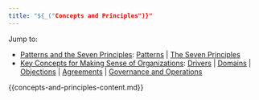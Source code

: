 ```yaml
---
title: "${_("Concepts and Principles")}"
---
```


Jump to:

- [Patterns and the Seven Principles](#patterns-and-the-seven-principles): [Patterns](#patterns) \| [The Seven Principles](#the-seven-principles)
- [Key Concepts for Making Sense of Organizations](#key-concepts-for-making-sense-of-organizations): [Drivers](#drivers) \| [Domains](#domains) \| [Objections](#objections) \| [Agreements](#agreements) \| [Governance and Operations](#governance-and-operations)

{{concepts-and-principles-content.md}}
